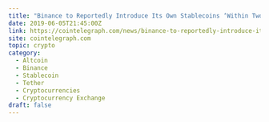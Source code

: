 ```yaml
---
title: "Binance to Reportedly Introduce Its Own Stablecoins ‘Within Two Months’"
date: 2019-06-05T21:45:00Z
link: https://cointelegraph.com/news/binance-to-reportedly-introduce-its-own-stablecoins-within-two-months?utm_medium=RSS&utm_source=hune
site: cointelegraph.com
topic: crypto
category:
  - Altcoin
  - Binance
  - Stablecoin
  - Tether
  - Cryptocurrencies
  - Cryptocurrency Exchange
draft: false
---
```

